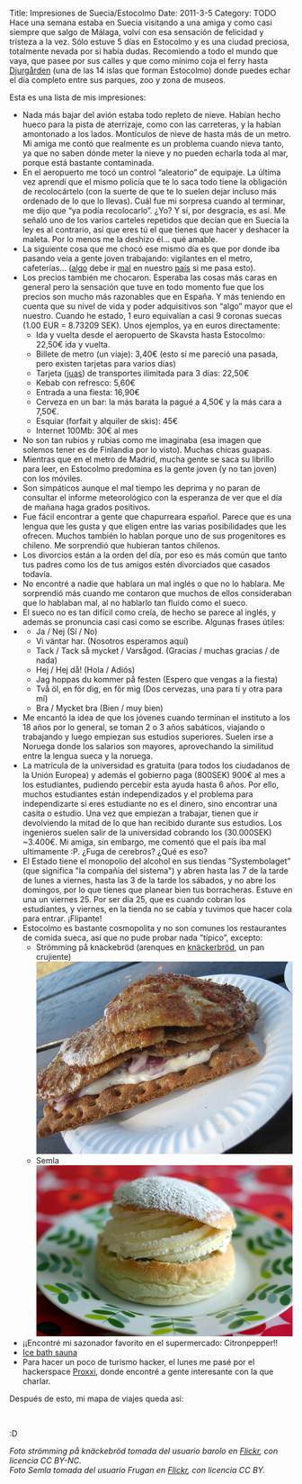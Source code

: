 Title: Impresiones de Suecia/Estocolmo
Date: 2011-3-5
Category: TODO
Hace una semana estaba en Suecia visitando a una amiga y como casi siempre que salgo de Málaga, volví con esa sensación de felicidad y
tristeza a la vez. Sólo estuve 5 días en Estocolmo y es una ciudad preciosa, totalmente nevada por si había dudas. Recomiendo a todo el
mundo que vaya, que pasee por sus calles y que como mínimo coja el ferry hasta
[Djurgården](https://secure.wikimedia.org/wikipedia/es/wiki/Djurg%C3%A5rden) (una de las 14 islas que forman Estocolmo) donde puedes echar
el día completo entre sus parques, zoo y zona de museos.

Esta es una lista de mis impresiones:

-   Nada más bajar del avión estaba todo repleto de nieve. Habían hecho hueco para la pista de aterrizaje, como con las carreteras, y la
    habían amontonado a los lados. Montículos de nieve de hasta más de un metro. Mi amiga me contó que realmente es un problema cuando nieva
    tanto, ya que no saben dónde meter la nieve y no pueden echarla toda al mar, porque está bastante contaminada.
-   En el aeropuerto me tocó un control “aleatorio” de equipaje. La última vez aprendí que el mismo policía que te lo saca todo tiene la
    obligación de recolocártelo (con la suerte de que te lo suelen dejar incluso más ordenado de lo que lo llevas). Cuál fue mi sorpresa
    cuando al terminar, me dijo que “ya podía recolocarlo”. ¿Yo? Y sí, por desgracia, es así. Me señaló uno de los varios carteles repetidos
    que decían que en Suecia la ley es al contrario, así que eres tú el que tienes que hacer y deshacer la maleta. Por lo menos
    me la deshizo él... qué amable.
-   La siguiente cosa que me chocó ese mismo día es que por donde iba pasando veía a gente joven trabajando: vigilantes en el metro,
    cafeterías... ([algo](http://www.euribor.com.es/2010/01/12/espana-lidera-el-paro-joven-en-europa/comment-page-1/) debe ir
    [mal](http://www.elpais.com/articulo/economia/Paro/juvenil/exito/fracaso/anos/elpepueco/20110126elpepueco_7/Tes) en nuestro
    [país](http://www.nolesvotes.com) si me pasa esto). 
-   Los precios también me chocaron. Esperaba las cosas más caras en general pero la sensación que tuve en todo momento fue que los precios
    son mucho más razonables que en España. Y más teniendo en cuenta que su nivel de vida y poder adquisitivos son “algo” mayor que el
    nuestro. Cuando he estado, 1 euro equivalían a casi 9 coronas suecas (1.00 EUR = 8.73209 SEK). Unos ejemplos, ya en euros directamente:
    -   Ida y vuelta desde el aeropuerto de Skavsta hasta Estocolmo: 22,50€ ida y vuelta.
    -   Billete de metro (un viaje): 3,40€ (esto sí me pareció una pasada, pero existen tarjetas para varios días)
    -   Tarjeta ([juas](https://events.ccc.de/congress/2010/Fahrplan/events/4036.en.html)) de transportes ilimitada para 3 días: 22,50€
    -   Kebab con refresco: 5,60€
    -   Entrada a una fiesta: 16,90€
    -   Cerveza en un bar: la más barata la pagué a 4,50€ y la más cara a 7,50€.
    -   Esquiar (forfait y alquiler de skis): 45€
    -   Internet 100Mb: 30€ al mes
-   No son tan rubios y rubias como me imaginaba (esa imagen que solemos tener es de Finlandia por lo visto). Muchas chicas guapas.
-   Mientras que en el metro de Madrid, mucha gente se saca su librillo para leer, en Estocolmo predomina es la gente joven (y no tan joven)
    con los móviles.
-   Son simpáticos aunque el mal tiempo les deprima y no paran de consultar el informe meteorológico con la esperanza de ver que el día de
    mañana haga grados positivos.
-   Fue fácil encontrar a gente que chapurreara español. Parece que es una lengua que les gusta y que eligen entre las varias posibilidades
    que les ofrecen. Muchos también lo hablan porque uno de sus progenitores es chileno. Me sorprendió que hubieran tantos chilenos.
-   Los divorcios están a la orden del día, por eso es más común que tanto tus padres como los de tus amigos estén divorciados que casados
    todavía.
-   No encontré a nadie que hablara un mal inglés o que no lo hablara. Me sorprendió más cuando me contaron que muchos de ellos consideraban
    que lo hablaban mal, al no hablarlo tan fluído como el sueco.
-   El sueco no es tan difícil como creía, de hecho se parece al inglés, y además se pronuncia casi casi como se escribe. Algunas frases
    útiles:
-   -   Ja / Nej (Sí / No)
    -   Vi väntar har. (Nosotros esperamos aquí)
    -   Tack / Tack så mycket / Varsågod. (Gracias / muchas gracias / de nada)
    -   Hej / Hej då! (Hola / Adiós)
    -   Jag hoppas du kommer på festen (Espero que vengas a la fiesta)
    -   Två öl, en för dig, en för mig (Dos cervezas, una para tí y otra para mí)
    -   Bra / Mycket bra (Bien / muy bien)
-   Me encantó la idea de que los jóvenes cuando terminan el instituto a los 18 años por lo general, se toman 2 o 3 años sabáticos, viajando
    o trabajando y luego empiezan sus estudios superiores. Suelen irse a Noruega donde los salarios son mayores, aprovechando la similitud
    entre la lengua sueca y la noruega.
-   La matrícula de la universidad es gratuita (para todos los ciudadanos de la Unión Europea) y además el gobierno paga (800SEK) 900€ al
    mes a los estudiantes, pudiendo percebir esta ayuda hasta 6 años. Por ello, muchos estudiantes están independizados y el problema para
    independizarte si eres estudiante no es el dinero, sino encontrar una casita o estudio. Una vez que empiezan a trabajar, tienen que ir
    devolviendo la mitad de lo que han recibido durante sus estudios. Los ingenieros suelen salir de la universidad cobrando los (30.000SEK)
    ~3.400€. Mi amiga, sin embargo, me comentó que el país iba mal ultimamente :P. ¿Fuga de cerebros? ¿Qué es eso?
-   El Estado tiene el monopolio del alcohol en sus tiendas ”Systembolaget” (que significa "la compañía del sistema") y abren hasta las 7 de
    la tarde de lunes a viernes, hasta las 3 de la tarde los sábados, y no abre los domingos, por lo que tienes que planear bien tus
    borracheras. Estuve en una un viernes 25. Por ser día 25, que es cuando cobran los estudiantes, y viernes, en la tienda no se cabía y
    tuvimos que hacer cola para entrar. ¡Flipante!
-   Estocolmo es bastante cosmopolita y no son comunes los restaurantes de comida sueca, así que no pude probar nada ”típico”, excepto:
    -   Strömming på knäckebröd (arenques en [knäckerbröd](https://secure.wikimedia.org/wikipedia/es/wiki/Knäckebröd), un pan crujiente)  
         ![](/img/strömming%20knäckerbröd.jpg)
    -   Semla  
         ![](/img/semla.jpg)
-   ¡¡Encontré mi sazonador favorito en el supermercado: Citronpepper!!
-   [Ice bath sauna](http://www.youtube.com/watch?v=zCpVB_gDv2M)
-   Para hacer un poco de turismo hacker, el lunes me pasé por el hackerspace [Proxxi](http://hackerspaces.org/wiki/Proxxi), donde encontré a gente
    interesante con la que charlar.

Después de esto, mi mapa de viajes queda así: 

 

:D

*Foto strömming på knäckebröd tomada del usuario barolo en [Flickr](http://www.flickr.com/photos/barolo/208104867/), con licencia CC BY-NC.  
 Foto Semla tomada del usuario Frugan en [Flickr](http://www.flickr.com/photos/67047805@N00/382693637), con licencia CC BY.*
